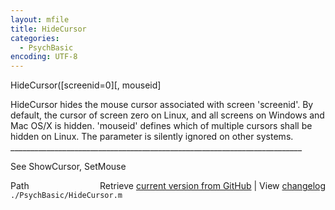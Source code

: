 ```yaml
---
layout: mfile
title: HideCursor
categories:
  - PsychBasic
encoding: UTF-8
---
```


HideCursor\(\[screenid=0\]\[, mouseid\]

HideCursor hides the mouse cursor associated with screen 'screenid'.
By default, the cursor of screen zero on Linux, and all screens on
Windows and Mac OS/X is hidden. 'mouseid' defines which of multiple
cursors shall be hidden on Linux. The parameter is silently ignored
on other systems.
\_\_\_\_\_\_\_\_\_\_\_\_\_\_\_\_\_\_\_\_\_\_\_\_\_\_\_\_\_\_\_\_\_\_\_\_\_\_\_\_\_\_\_\_\_\_\_\_\_\_\_\_\_\_\_\_\_\_\_\_\_\_\_\_\_\_\_\_\_\_\_\_\_

See ShowCursor, SetMouse


<div class="code_header" style="text-align:right;">
  <span style="float:left;">Path&nbsp;&nbsp;</span> <span class="counter">Retrieve <a href=
  "https://raw.github.com/Psychtoolbox-3/Psychtoolbox-3/beta/./PsychBasic/HideCursor.m">current version from GitHub</a> | View <a href=
  "https://github.com/Psychtoolbox-3/Psychtoolbox-3/commits/beta/./PsychBasic/HideCursor.m">changelog</a></span>
</div>
<div class="code">
  <code>./PsychBasic/HideCursor.m</code>
</div>
